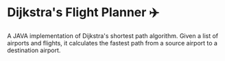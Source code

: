 # Dijkstra's Flight Planner ✈️ 
A JAVA implementation of Dijkstra's shortest path algorithm.
Given a list of airports and flights, it calculates the fastest path from a source airport to a destination airport.
